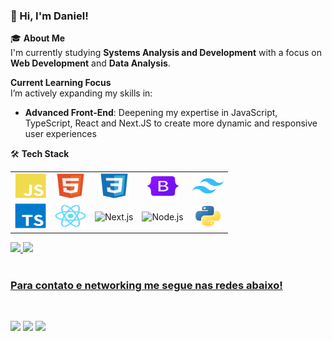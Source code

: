 ### 👋 Hi, I'm Daniel!

🎓 **About Me**  
I'm currently studying **Systems Analysis and Development** with a focus on **Web Development** and **Data Analysis**.

**Current Learning Focus**  
I’m actively expanding my skills in:
- **Advanced Front-End**: Deepening my expertise in JavaScript, TypeScript, React and Next.JS to create more dynamic and responsive user experiences


🛠️ **Tech Stack**  
<table>
  <tr>
    <td align="center">
      <img alt="JavaScript" title="JavaScript" height="40" width="50" src="https://raw.githubusercontent.com/devicons/devicon/master/icons/javascript/javascript-plain.svg" />
    </td>
    <td align="center">
      <img alt="HTML" title="HTML5" height="40" width="50" src="https://raw.githubusercontent.com/devicons/devicon/master/icons/html5/html5-original.svg" />
    </td>
    <td align="center">
      <img alt="CSS" title="CSS3" height="40" width="50" src="https://raw.githubusercontent.com/devicons/devicon/master/icons/css3/css3-original.svg" />
    </td>
    <td align="center">
      <img alt="Bootstrap" title="Bootstrap" height="40" width="50" src="https://raw.githubusercontent.com/devicons/devicon/master/icons/bootstrap/bootstrap-original.svg" />
    </td>
    <td align="center">
      <img alt="Tailwind" title="Tailwind CSS" height="40" width="50" src="https://raw.githubusercontent.com/devicons/devicon/master/icons/tailwindcss/tailwindcss-original.svg" />
    </td>
  </tr>
  <tr>
    <td align="center">
      <img alt="TypeScript" title="TypeScript" height="40" width="50" src="https://raw.githubusercontent.com/devicons/devicon/master/icons/typescript/typescript-original.svg" />
    </td>
    <td align="center">
      <img alt="React" title="React" height="40" width="50" src="https://raw.githubusercontent.com/devicons/devicon/master/icons/react/react-original.svg" />
    </td>
    <td align="center">
      <img alt="Next.js" title="Next.js" height="40" width="50" src="https://cdn.jsdelivr.net/gh/devicons/devicon/icons/nextjs/nextjs-original.svg" />
    </td>
    <td align="center">
      <img alt="Node.js" title="Node.js" height="40" width="50" src="https://storage.googleapis.com/star-lab/novo-site/formacoes/techs-icon/nodejs-icon.svg" />
    </td>
    <td align="center">
      <img alt="Python" title="Python" height="40" width="50" src="https://raw.githubusercontent.com/devicons/devicon/master/icons/python/python-original.svg" />
    </td>
  </tr>
</table>



<div>
<a href="https://github.com/bdancost">
<img loading="lazy" height="180em" src="https://github-readme-stats.vercel.app/api/top-langs/?username=bdancost&layout=compact&langs_count=7&theme=dracula"/>
<img loading="lazy" height="180em" src="https://github-readme-stats.vercel.app/api?username=bdancost&show_icons=true&theme=dracula&include_all_commits=true&count_private=true"/>
</div>

 
 <br>
 
  ### Para contato e networking me segue nas redes abaixo!

  <br>
 
<div> 
  
  <a href="https://discord.com/channels/@me" target="_blank"><img src="https://img.shields.io/badge/Discord-7289DA?style=for-the-badge&logo=discord&logoColor=white" 
  target="_blank"></a>
  <a href = "mailto:pr.danfc88@gmail.com"><img loading="lazy" src="https://img.shields.io/badge/Gmail-D14836?style=for-the-badge&logo=gmail&logoColor=white" target="_blank"></a>
  <a href="https://www.linkedin.com/in/daniel-fernandes1988/" target="_blank"><img loading="lazy" src="https://img.shields.io/badge/-LinkedIn-%230077B5?style=for-the-badge&logo=linkedin&logoColor=white" target="_blank"></a>
 
</div>
